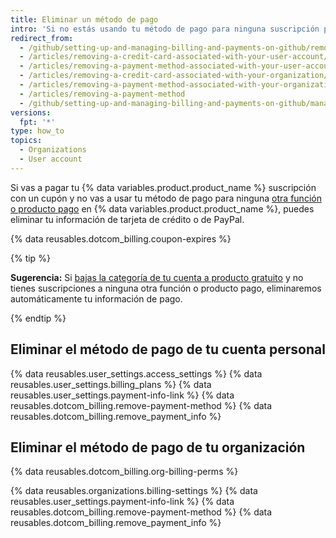 ```yaml
---
title: Eliminar un método de pago
intro: 'Si no estás usando tu método de pago para ninguna suscripción paga en {% data variables.product.prodname_dotcom %}, puedes eliminar el método de pago para que no siga almacenado en tu cuenta.'
redirect_from:
  - /github/setting-up-and-managing-billing-and-payments-on-github/removing-a-payment-method
  - /articles/removing-a-credit-card-associated-with-your-user-account/
  - /articles/removing-a-payment-method-associated-with-your-user-account/
  - /articles/removing-a-credit-card-associated-with-your-organization/
  - /articles/removing-a-payment-method-associated-with-your-organization/
  - /articles/removing-a-payment-method
  - /github/setting-up-and-managing-billing-and-payments-on-github/managing-your-github-billing-settings/removing-a-payment-method
versions:
  fpt: '*'
type: how_to
topics:
  - Organizations
  - User account
---
```


Si vas a pagar tu {% data variables.product.product_name %} suscripción con un cupón y no vas a usar tu método de pago para ninguna [otra función o producto pago](/articles/about-billing-on-github) en {% data variables.product.product_name %}, puedes eliminar tu información de tarjeta de crédito o de PayPal.

{% data reusables.dotcom_billing.coupon-expires %}

{% tip %}

**Sugerencia:** Si [bajas la categoría de tu cuenta a producto gratuito](/articles/downgrading-your-github-subscription) y no tienes suscripciones a ninguna otra función o producto pago, eliminaremos automáticamente tu información de pago.

{% endtip %}

## Eliminar el método de pago de tu cuenta personal

{% data reusables.user_settings.access_settings %}
{% data reusables.user_settings.billing_plans %}
{% data reusables.user_settings.payment-info-link %}
{% data reusables.dotcom_billing.remove-payment-method %}
{% data reusables.dotcom_billing.remove_payment_info %}

## Eliminar el método de pago de tu organización

{% data reusables.dotcom_billing.org-billing-perms %}

{% data reusables.organizations.billing-settings %}
{% data reusables.user_settings.payment-info-link %}
{% data reusables.dotcom_billing.remove-payment-method %}
{% data reusables.dotcom_billing.remove_payment_info %}
